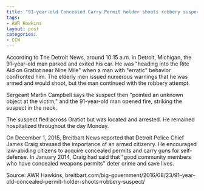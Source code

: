 ```yaml
---
title: "91-year-old Concealed Carry Permit holder shoots robbery suspect"
tags:
- AWR Hawkins
layout: post
categories:
- CCW
---
```


According to The Detroit News, around 10:15 a.m. in Detroit, Michigan, the 91-year-old man parked and exited his car. He was "heading into the Rite Aid on Gratiot near Nine Mile" when a man with "erratic" behavior confronted him. The elderly men issued numerous warnings that he was armed and would shoot, but the man continued with the robbery attempt.

Sergeant Martin Campbell says the suspect then "pointed an unknown object at the victim," and the 91-year-old man opened fire, striking the suspect in the neck.

The suspect fled across Gratiot but was located and arrested. He remained hospitalized throughout the day Monday.

On December 1, 2015, Breitbart News reported that Detroit Police Chief James Craig stressed the importance of an armed citizenry. He encouraged law-abiding citizens to acquire concealed permits and carry guns for self-defense. In January 2014, Craig had said that "good community members who have concealed weapons permits" deter crime and save lives.

Source: AWR Hawkins, breitbart.com/big-government/2016/08/23/91-year-old-concealed-permit-holder-shoots-robbery-suspect/
